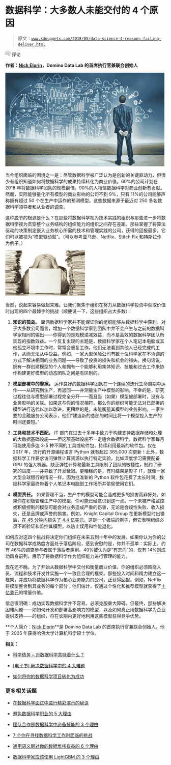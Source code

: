 # 数据科学：大多数人未能交付的 4 个原因

> 原文：[`www.kdnuggets.com/2018/05/data-science-4-reasons-failing-deliver.html`](https://www.kdnuggets.com/2018/05/data-science-4-reasons-failing-deliver.html)

![c](img/3d9c022da2d331bb56691a9617b91b90.png) 评论

**作者：[Nick Elprin](https://www.linkedin.com/in/nick-elprin-0b30a038/)，Domino Data Lab 的首席执行官兼联合创始人**

![](img/ae8a45ca81b835c9ae0c2d81d3a47aad.png)

当今组织面临的困境之一是：尽管数据科学被广泛认为是创新的关键驱动力，但很少有组织知道如何将数据科学的成果持续转化为商业价值。60%的公司计划在 2018 年将数据科学团队的规模翻倍。90%的人相信数据科学对商业创新有贡献。然而，实际能够量化所有模型的商业影响的公司不到 9%，只有 11%的公司能够声称拥有超过 50 个在生产中运作的预测模型。这些数据来源于最近对 250 多名数据科学领导者和从业者的[调查](https://www.dominodatalab.com/resources/key-factors-journey-become-model-driven/)。

这种脱节的根源是什么？在那些将数据科学视为技术实践的组织与那些进一步将数据科学视为贯穿整个业务结构的组织能力的组织之间存在差距。那些掌握了将算法驱动的决策制定嵌入业务核心所需的技术和管理实践的公司，获得的回报最多。它们可以被视为“模型驱动型”。（可以参考亚马逊、Netflix、Stitch Fix 和特斯拉作为例子。）

![](img/e7aca415bc0be909e415f6f678f07304.png)

当然，说起来容易做起来难。让我们聚焦于组织在努力从数据科学投资中获取价值时出现的四个最棘手的挑战（顺便说一下，这些组织占大多数）：

1.  **知识的孤岛。** 雇佣数据科学家并不能保证你的组织能够从数据科学中获利。对于大多数公司而言，增加一个数据科学家到团队中并不会产生与之前的数据科学家相同的输出——你得到的是规模递减效益，而不是高效的数据科学团队所实现的指数效益。一个反复出现的主题是，数据科学家在个人笔记本电脑或其他孤立环境中工作时，常常会重复工作。他们无法看到其他人已经完成的工作，从而无法从中受益。例如，一家大型保险公司有数十位科学家在不协调的方式下解决相同的业务问题——导致了投资的损失和机会的错失。换句话说，拥有一群创建模型的个人和拥有一个能够利用集体知识、技能和过去工作来协作构建更好模型的动态团队之间是有区别的。

1.  **模型部署中的摩擦。** 运作良好的数据科学团队在一个连续的迭代生命周期中运作——从研究到生产，再返回——并测量生产中模型的影响。不幸的是，研究过程往往与模型部署过程完全分开——而且当（如果）模型被部署时，没有与业务影响的关联。如果这与你的情况相符，那么你的组织可能无法对已部署的模型进行迭代以加以改进，更糟糕的是，未能衡量其模型的业务影响。一家主要的金融服务公司表示，他们“建造新的总部的时间比将一个模型投入生产的时间还要短。”

1.  **工具和技术不匹配。** IT 部门在过去十多年中致力于构建支持数据存储和处理的大数据基础设施——但这项基础设施不一定适合数据科学。数据科学家每月可能使用多达 3-5 种不同的工具或软件包，持续利用最新的软件包。仅在 2017 年，流行的开源编程语言 Python 就有超过 365,000 次更新！此外，数据科学工作要求访问弹性计算资源以执行特定实验，比如深度学习需要配备 GPU 的强大机器。缺乏弹性计算和最新工具限制了团队的敏捷性，制约了研究的进度——并导致了开发延迟。更糟糕的是，有时结果是影子 IT，就像一家大型全球银行的情况一样，因为批准新的 Python 软件包花费了太长时间，数据科学家最终带着个人笔记本电脑到工作场所并偷偷使用它们。

1.  **模型责任。** 如果管理不当，生产中的模型可能会造成更多的损害而非好处。如果你在积极管理生产中的模型，你可能已经意识到这一点。一个未被严格监控或积极控制的模型可能会对业务造成严重的伤害，无论是合规性失败、收入损失，还是品牌或声誉的损害。例如，Knight Capital Group 在更新模型时出错后，[在 45 分钟内损失了 4.4 亿美元](https://dealbook.nytimes.com/2012/08/02/knight-capital-says-trading-mishap-cost-it-440-million/)。这是一个极端的例子，但它表明组织必须不断验证和监控其模型，以防止误用和性能退化。

如何应对这四个挑战将决定你们组织在未来五到十年中的发展。如果你认为你的公司在数据科学成熟度方面处于落后阶段，感到安慰的是，你并不孤单：实际上，约有 46%的调查参与者属于落后者类别。40%被认为是“有志向”的，仅有 14%则成功跻身前列，展示了将数据科学作为组织能力进行管理的能力。

现在还不晚。为了开始从数据科学中交付和衡量商业价值，你的组织必须围绕人员、流程和技术开发并实施一个一致且合理的框架。那些投入时间和精力建立这一框架，并成功将数据科学作为核心业务能力的公司，正获得回报。例如，Netflix 将模型整合到其业务的每个部分；他们估计，仅通过个性化和推荐模型就获得了[十亿美元](http://www.businessinsider.com/netflix-recommendation-engine-worth-1-billion-per-year-2016-6)的增量价值。

信息很明确：成功实现数据科学并不容易。必须克服重大障碍。但最终，那些解决困难问题——如如何开发和部署高影响力的模型，以及如何真正用数据科学为企业提供支持——的组织，将在长期内更好地利用这些模型获得竞争优势。

**个人简介：[Nick Elprin](https://www.linkedin.com/in/nick-elprin-0b30a038/)**是 Domino Data Lab 的首席执行官兼联合创始人。他于 2005 年获得哈佛大学计算机科学硕士学位。

**相关：**

+   [科学债务 – 对数据科学意味着什么？](https://www.kdnuggets.com/2018/05/scientific-debt.html)

+   [[电子书] 解决数据科学中的 4 大难题](https://www.kdnuggets.com/2018/03/databricks-solving-4-big-problems-data-science.html)

+   [如何将你的数据科学项目转化为成功](https://www.kdnuggets.com/2017/07/olavlaudy-turn-data-science-projects-into-success.html)

### 更多相关话题

+   [在数据科学面试中进行精彩演示的秘诀](https://www.kdnuggets.com/2022/01/deliver-killer-presentation-data-science-interviews.html)

+   [避免数据科学职业的 5 大理由](https://www.kdnuggets.com/2022/04/top-5-reasons-avoid-data-science-career.html)

+   [团队合作是数据科学中必备技能的 3 个理由](https://www.kdnuggets.com/2022/05/3-reasons-teamwork-essential-skill-data-science.html)

+   [7 个你在寻找数据科学工作时面临的挑战](https://www.kdnuggets.com/7-reasons-why-youre-struggling-to-land-a-data-science-job)

+   [通用语义层对你的数据堆栈有益的 6 个理由](https://www.kdnuggets.com/2024/01/cube-6-reasons-why-a-universal-semantic-layer-is-beneficial)

+   [数据科学家应该使用 LightGBM 的 3 个理由](https://www.kdnuggets.com/2022/01/data-scientists-reasons-lightgbm.html)
